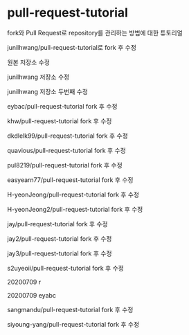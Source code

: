 # pull-request-tutorial
fork와 Pull Request로 repository를 관리하는 방법에 대한 튜토리얼

junilhwang/pull-request-tutorial로 fork 후 수정

원본 저장소 수정

junilhwang 저장소 수정

junilhwang 저장소 두번째 수정

eybac/pull-request-tutorial fork 후 수정


khw/pull-request-tutorial fork 후 수정

dkdlelk99/pull-request-tutorial fork 후 수정

quavious/pull-request-tutorial fork 후 수정

pul8219/pull-request-tutorial fork 후 수정

easyearn77/pull-request-tutorial fork 후 수정

H-yeonJeong/pull-request-tutorial fork 후 수정

H-yeonJeong2/pull-request-tutorial fork 후 수정

jay/pull-request-tutorial fork 후 수정

jay2/pull-request-tutorial fork 후 수정

jay3/pull-request-tutorial fork 후 수정

s2uyeoii/pull-request-tutorial fork 후 수정

20200709 r

20200709 eyabc

sangmandu/pull-request-tutorial fork 후 수정

siyoung-yang/pull-request-tutorial fork 후 수정
